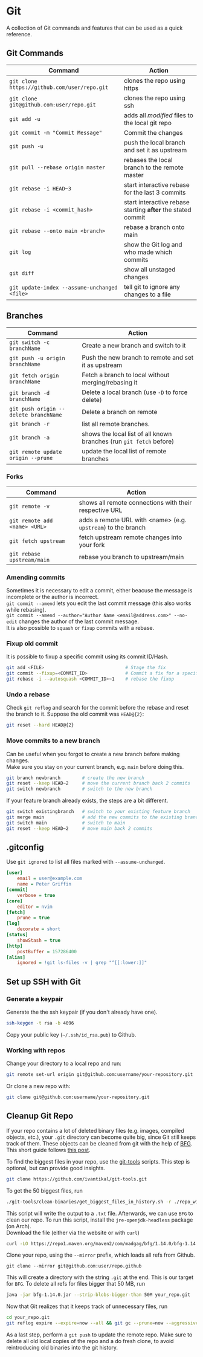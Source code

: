 # Git

A collection of Git commands and features that can be used as a quick reference.

## Git Commands

Command | Action
--- | ---
`git clone https://github.com/user/repo.git` | clones the repo using https
`git clone git@github.com:user/repo.git` | clones the repo using ssh
`git add -u` | adds all _modified_ files to the local git repo
`git commit -m "Commit Message"` | Commit the changes
`git push -u` | push the local branch and set it as upstream
`git pull --rebase origin master` | rebases the local branch to the remote master
`git rebase -i HEAD~3` | start interactive rebase for the last 3 commits
`git rebase -i <commit_hash>` | start interactive rebase starting __after__ the stated commit
`git rebase --onto main <branch>` | rebase a branch onto main
`git log` | show the Git log and who made which commits
`git diff` | show all unstaged changes
`git update-index --assume-unchanged <file>` | tell git to ignore any changes to a file

## Branches

Command | Action
--- | ---
`git switch -c branchName` | Create a new branch and switch to it
`git push -u origin branchName` | Push the new branch to remote and set it as upstream
`git fetch origin branchName` | Fetch a branch to local without merging/rebasing it
`git branch -d branchName` | Delete a local branch (use `-D` to force delete)
`git push origin --delete branchName` | Delete a branch on remote
`git branch -r` | list all remote branches.
`git branch -a` | shows the local list of all known branches (run `git fetch` before)
`git remote update origin --prune` | update the local list of remote branches

### Forks

Command | Action
--- | ----
`git remote -v` | shows all remote connections with their respective URL
`git remote add <name> <URL>` | adds a remote URL with \<name> (e.g. `upstream`) to the branch
`git fetch upstream` | fetch upstream remote changes into your fork
`git rebase upstream/main` | rebase you branch to upstream/main

### Amending commits

Sometimes it is necessary to edit a commit, either beacuse the message is incomplete or the author is incorrect.</br>
`git commit --amend` lets you edit the last commit message (this also works while rebasing).</br>
`git commit --amend --author="Author Name <email@address.com>" --no-edit` changes the author of the last commit message.</br>
It is also possible to `squash` or `fixup` commits with a rebase.

### Fixup old commit

It is possible to fixup a specific commit using its commit ID/Hash.
```sh
git add <FILE>                              # Stage the fix
git commit --fixup=<COMMIT_ID>              # Commit a fix for a specific commit
git rebase -i --autosquash <COMMIT_ID>~1    # rebase the fixup
```

### Undo a rebase

Check `git reflog` and search for the commit before the rebase and reset the branch to it. Suppose the old commit was `HEAD@{2}`:
```sh
git reset --hard HEAD@{2}
```

### Move commits to a new branch

Can be useful when you forgot to create a new branch before making changes.<br>
Make sure you stay on your current branch, e.g. `main` before doing this.
```sh
git branch newbranch        # create the new branch
git reset --keep HEAD~2     # move the current branch back 2 commits
git switch newbranch        # switch to the new branch
```

If your feature branch already exists, the steps are a bit different.
```sh
git switch existingbranch   # switch to your existing feature branch
git merge main              # add the new commits to the existing branch
git switch main             # switch to main
git reset --keep HEAD~2     # move main back 2 commits
```

## .gitconfig

Use `git ignored` to list all files marked with `--assume-unchanged`.

```ini
[user]
    email = user@example.com
    name = Peter Griffin
[commit]
    verbose = true
[core]
    editor = nvim
[fetch]
    prune = true
[log]
    decorate = short
[status]
    showStash = true
[http]
    postBuffer = 157286400
[alias]
    ignored = !git ls-files -v | grep "^[[:lower:]]"
```

## Set up SSH with Git

### Generate a keypair

Generate the the ssh keypair (if you don't already have one).
```sh
ssh-keygen -t rsa -b 4096
```

Copy your public key (`~/.ssh/id_rsa.pub`) to Github.

### Working with repos

Change your directory to a local repo and run:
```sh
git remote set-url origin git@github.com:username/your-repository.git
```

Or clone a new repo with:
```sh
git clone git@github.com:username/your-repository.git
```

## Cleanup Git Repo

If your repo contains a lot of deleted binary files (e.g. images, compiled objects, etc.), your `.git` directory can become quite big, since Git still keeps track of them. These objects can be cleaned from git with the help of [BFG](https://rtyley.github.io/bfg-repo-cleaner/). This short guide follows [this post](https://www.tikalk.com/posts/2017/04/19/delete-binaries-from-git-repository/).

To find the biggest files in your repo, use the [git-tools](https://github.com/ivantikal/git-tools) scripts.
This step is optional, but can provide good insights.

```sh
git clone https://github.com/ivantikal/git-tools.git
```

To get the 50 biggest files, run

```sh
./git-tools/clean-binaries/get_biggest_files_in_history.sh -r ./repo_with_binaries/ -n 50
```

This script will write the output to a `.txt` file.
Afterwards, we can use `BFG` to clean our repo. To run this script, install the `jre-openjdk-headless` package (on Arch).</br>
Download the file (either via the website or with `curl`)

```sh
curl -LO https://repo1.maven.org/maven2/com/madgag/bfg/1.14.0/bfg-1.14.0.jar
```

Clone your repo, using the `--mirror` prefix, which loads all refs from Github.

```
git clone --mirror git@github.com:user/repo.github
```

This will create a directory with the string `.git` at the end. This is our target for `BFG`.
To delete all refs for files bigger that 50 MB, run

```sh
java -jar bfg-1.14.0.jar --strip-blobs-bigger-than 50M your_repo.git
```

Now that Git realizes that it keeps track of unnecessary files, run

```sh
cd your_repo.git
git reflog expire --expire=now --all && git gc --prune=now --aggressive
```

As a last step, perform a `git push` to update the remote repo.
Make sure to delete all old local copies of the repo and a do fresh clone, to avoid reintroducing old binaries into the git history.
